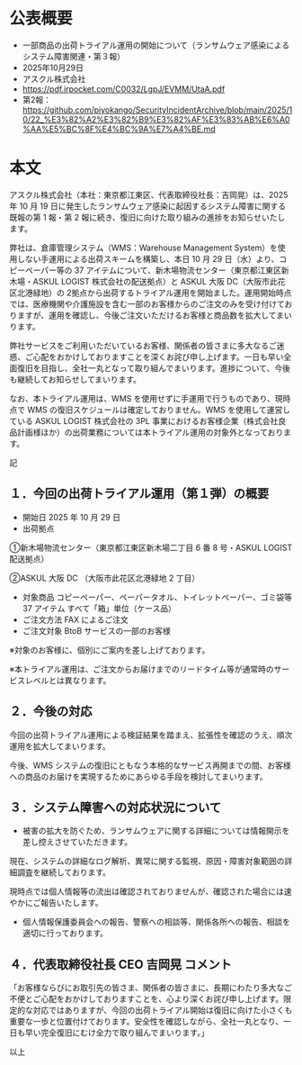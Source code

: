 # 公表概要
- 一部商品の出荷トライアル運用の開始について（ランサムウェア感染によるシステム障害関連・第３報） 
- 2025年10月29日
- アスクル株式会社
- https://pdf.irpocket.com/C0032/LgpJ/EVMM/UtaA.pdf
- 第2報：https://github.com/piyokango/SecurityIncidentArchive/blob/main/2025/10/22_%E3%82%A2%E3%82%B9%E3%82%AF%E3%83%AB%E6%A0%AA%E5%BC%8F%E4%BC%9A%E7%A4%BE.md

# 本文
アスクル株式会社（本社：東京都江東区、代表取締役社長：吉岡晃）は、2025 年 10 月 19 日に発生したランサムウェア感染に起因するシステム障害に関する既報の第 1 報・第 2 報に続き、復旧に向けた取り組みの進捗をお知らせいたします。

弊社は、倉庫管理システム（WMS：Warehouse Management System）を使用しない手運用による出荷スキームを構築し、本日 10 月 29 日（水）より、コピーペーパー等の 37 アイテムについて、新木場物流センター（東京都江東区新木場・ASKUL LOGIST 株式会社の配送拠点）と ASKUL 大阪 DC（大阪市此花区北港緑地）の 2拠点から出荷するトライアル運用を開始ました。運用開始時点では、医療機関や介護施設を含む一部のお客様からのご注文のみを受け付けておりますが、運用を確認し、今後ご注文いただけるお客様と商品数を拡大してまいります。

弊社サービスをご利用いただいているお客様、関係者の皆さまに多大なるご迷惑、ご心配をおかけしておりますことを深くお詫び申し上げます。一日も早い全面復旧を目指し、全社一丸となって取り組んでまいります。進捗について、今後も継続してお知らせしてまいります。

なお、本トライアル運用は、WMS を使用せずに手運用で行うものであり、現時点で WMS の復旧スケジュールは確定しておりません。WMS を使用して運営している ASKUL LOGIST 株式会社の 3PL 事業におけるお客様企業（株式会社良品計画様ほか）の出荷業務については本トライアル運用の対象外となっております。

記

## １．今回の出荷トライアル運用（第１弾）の概要
- 開始日 2025 年 10 月 29 日
- 出荷拠点

①新木場物流センター（東京都江東区新木場二丁目 6 番 8 号・ASKUL LOGIST 配送拠点）

②ASKUL 大阪 DC （大阪市此花区北港緑地 2 丁目）

- 対象商品 コピーペーパー、ペーパータオル、トイレットペーパー、ゴミ袋等 37 アイテム すべて「箱」単位（ケース品）
- ご注文方法 FAX によるご注文
- ご注文対象 BtoB サービスの一部のお客様

※対象のお客様に、個別にご案内を差し上げております。

※本トライアル運用は、ご注文からお届けまでのリードタイム等が通常時のサービスレベルとは異なります。

## ２．今後の対応
今回の出荷トライアル運用による検証結果を踏まえ、拡張性を確認のうえ、順次運用を拡大してまいります。

今後、WMS システムの復旧にともなう本格的なサービス再開までの間、お客様への商品のお届けを実現するためにあらゆる手段を検討してまいります。

## ３．システム障害への対応状況について
- 被害の拡大を防ぐため、ランサムウェアに関する詳細については情報開示を差し控えさせていただきます。

現在、システムの詳細なログ解析、異常に関する監視、原因・障害対象範囲の詳細調査を継続しております。

現時点では個人情報等の流出は確認されておりませんが、確認された場合には速やかにご報告いたします。
- 個人情報保護委員会への報告、警察への相談等、関係各所への報告、相談を適切に行っております。

## ４．代表取締役社長 CEO 吉岡晃 コメント
「お客様ならびにお取引先の皆さま、関係者の皆さまに、長期にわたり多大なご不便とご心配をおかけしておりますことを、心より深くお詫び申し上げます。限定的な対応ではありますが、今回の出荷トライアル開始は復旧に向けた小さくも重要な一歩と位置付けております。安全性を確認しながら、全社一丸となり、一日も早い完全復旧にむけ全力で取り組んでまいります。」

以上
